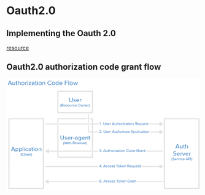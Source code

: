 # Oauth2.0

## Implementing the Oauth 2.0
[resource](https://www.baeldung.com/java-ee-oauth2-implementation)

## Oauth2.0 authorization code grant flow
![Oauth2.0 authorization code grant flow](./auth_code_flow.png)
